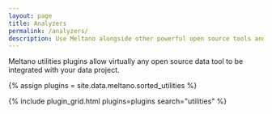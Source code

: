 ```yaml
---
layout: page
title: Analyzers
permalink: /analyzers/
description: Use Meltano alongside other powerful open source tools and services.
---
```


Meltano utilities plugins allow virtually any open source data tool to be integrated with your data project.

{% assign plugins = site.data.meltano.sorted_utilities %}


{% include plugin_grid.html plugins=plugins search="utilities" %}

